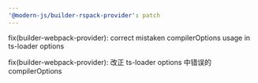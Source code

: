 ```yaml
---
'@modern-js/builder-rspack-provider': patch
---
```


fix(builder-webpack-provider): correct mistaken compilerOptions usage in ts-loader options

fix(builder-webpack-provider): 改正 ts-loader options 中错误的 compilerOptions
